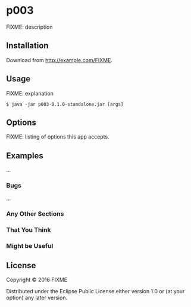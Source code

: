 # p003

FIXME: description

## Installation

Download from http://example.com/FIXME.

## Usage

FIXME: explanation

    $ java -jar p003-0.1.0-standalone.jar [args]

## Options

FIXME: listing of options this app accepts.

## Examples

...

### Bugs

...

### Any Other Sections
### That You Think
### Might be Useful

## License

Copyright © 2016 FIXME

Distributed under the Eclipse Public License either version 1.0 or (at
your option) any later version.
